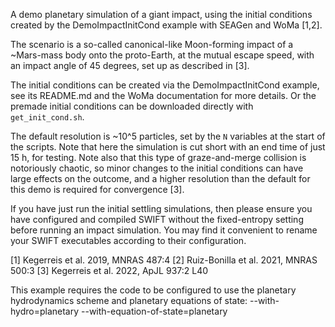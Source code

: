 A demo planetary simulation of a giant impact, using the initial conditions
created by the DemoImpactInitCond example with SEAGen and WoMa [1,2].

The scenario is a so-called canonical-like Moon-forming impact of a ~Mars-mass
body onto the proto-Earth, at the mutual escape speed, with an impact angle of
45 degrees, set up as described in [3].

The initial conditions can be created via the DemoImpactInitCond example, see
its README.md and the WoMa documentation for more details. Or the premade
initial conditions can be downloaded directly with `get_init_cond.sh`.

The default resolution is ~10^5 particles, set by the `N` variables at the start
of the scripts. Note that here the simulation is cut short with an end time of
just 15 h, for testing. Note also that this type of graze-and-merge collision is
notoriously chaotic, so minor changes to the initial conditions can have large
effects on the outcome, and a higher resolution than the default for this demo
is required for convergence [3].

If you have just run the initial settling simulations, then please ensure you
have configured and compiled SWIFT without the fixed-entropy setting before
running an impact simulation. You may find it convenient to rename your SWIFT
executables according to their configuration.

[1] Kegerreis et al. 2019, MNRAS 487:4
[2] Ruiz-Bonilla et al. 2021, MNRAS 500:3
[3] Kegerreis et al. 2022, ApJL 937:2 L40


This example requires the code to be configured to use the planetary
hydrodynamics scheme and planetary equations of state:
    --with-hydro=planetary --with-equation-of-state=planetary

